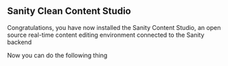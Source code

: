## Sanity Clean Content Studio

Congratulations, you have now installed the Sanity Content Studio, an open source real-time content editing environment connected to the Sanity backend

Now you can do the following thing
